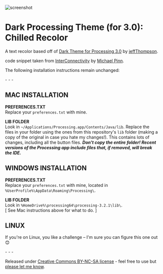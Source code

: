 ﻿![screenshot](https://raw.github.com/figurehe4d/DarkProcessingTheme_3.0/master/screenshot.png)

Dark Processing Theme (for 3.0): Chilled Recolor
===================

A text recolor based off of [Dark Theme for Processing 3.0](https://github.com/jeffThompson/DarkProcessingTheme_3.0) by [jeffThompson](http://www.jeffreythompson.org). 

code snippet taken from [InterConnectivity](https://www.openprocessing.org/sketch/174460) by [Michael Pinn](https://www.openprocessing.org/user/39442).

The following installation instructions remain unchanged:

\- \- \-

## MAC INSTALLATION  
**PREFERENCES.TXT**  
Replace your `preferences.txt` with mine.

**LIB FOLDER**  
Look in `~/Applications/Processing.app/Contents/Java/lib`.
Replace the files in your folder using the ones from this repository's `lib` folder (making a copy of the original in case you hate my changes!). This contains lots of changes, including all the button files. ***Don't copy the entire folder! Recent versions of the Processing app include files that, if removed, will break the IDE.***

## WINDOWS INSTALLATION  
**PREFERENCES.TXT**  
Replace your `preferences.txt` with mine, located in `%UserProfile%\AppData\Roaming\Processing\`.

**LIB FOLDER**  
Look in `%HomeDrive%\processing64\processing-3.2.1\lib\`.  
[ See Mac instructions above for what to do. ]

## LINUX  
If you're on Linux, you like a challenge – I'm sure you can figure this one out 😊

\- \- \-

Released under [Creative Commons BY-NC-SA license](http://creativecommons.org/licenses/by-nc-sa/3.0/) - feel free to use but [please let me know](http://www.jeffreythompson.org).
